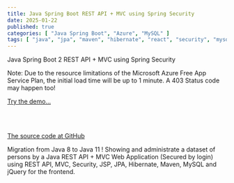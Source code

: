 ```yaml
---
title: Java Spring Boot REST API + MVC using Spring Security
date: 2025-01-22
published: true
categories: [ "Java Spring Boot", "Azure", "MySQL" ]
tags: [ "java", "jpa", "maven", "hibernate", "react", "security", "mysql", "azure" ]
---
```


Java Spring Boot 2 REST API + MVC using Spring Security

<p>Note: Due to the resource limitations of the Microsoft Azure Free App Service Plan, the initial load time will be up to 1 minute. A 403 Status code may happen too!</p>

<a href="https://pso-rest-secure.azurewebsites.net" target="_blank" title="Java">Try the demo...</a>

<br /><br />

<a href="https://github.com/persteenolsen/springboot-rest-jpa-security" target="_blank">The source code at GitHub</a>

Migration from Java 8 to Java 11 ! Showing and administrate a dataset of persons by a Java REST API + MVC Web Application (Secured by login) using REST API, MVC, Security, JSP, JPA, Hibernate, Maven, MySQL and jQuery for the frontend.


